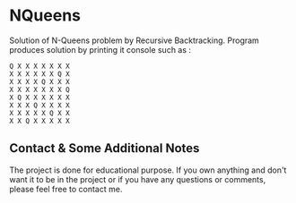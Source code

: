 # NQueens
Solution of N-Queens problem by Recursive Backtracking. Program produces solution by printing it console such as : 

```
Q X X X X X X X
X X X X X X Q X
X X X X Q X X X
X X X X X X X Q
X Q X X X X X X
X X X Q X X X X
X X X X X Q X X
X X Q X X X X X
```

## Contact & Some Additional Notes
The project is done for educational purpose. If you own anything and don't want it to be in the project or if you have any questions or comments, please feel free to contact me.
